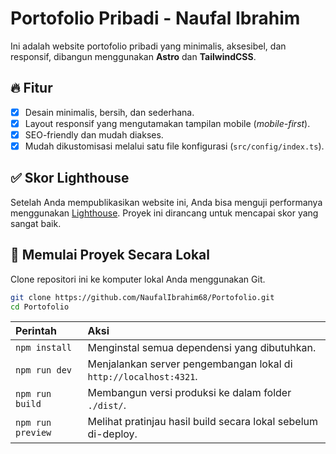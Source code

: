 

# Portofolio Pribadi - Naufal Ibrahim

Ini adalah website portofolio pribadi yang minimalis, aksesibel, dan responsif, dibangun menggunakan **Astro** dan **TailwindCSS**.



## 🔥 Fitur

  - [x] Desain minimalis, bersih, dan sederhana.
  - [x] Layout responsif yang mengutamakan tampilan mobile (*mobile-first*).
  - [x] SEO-friendly dan mudah diakses.
  - [x] Mudah dikustomisasi melalui satu file konfigurasi (`src/config/index.ts`).

## ✅ Skor Lighthouse

Setelah Anda mempublikasikan website ini, Anda bisa menguji performanya menggunakan [Lighthouse](https://developer.chrome.com/docs/lighthouse). Proyek ini dirancang untuk mencapai skor yang sangat baik.

## 🚀 Memulai Proyek Secara Lokal

Clone repositori ini ke komputer lokal Anda menggunakan Git.

```bash
git clone https://github.com/NaufalIbrahim68/Portofolio.git
cd Portofolio
```

| Perintah | Aksi |
| :--- | :--- |
| `npm install` | Menginstal semua dependensi yang dibutuhkan. |
| `npm run dev` | Menjalankan server pengembangan lokal di `http://localhost:4321`. |
| `npm run build` | Membangun versi produksi ke dalam folder `./dist/`. |
| `npm run preview` | Melihat pratinjau hasil build secara lokal sebelum di-deploy. |